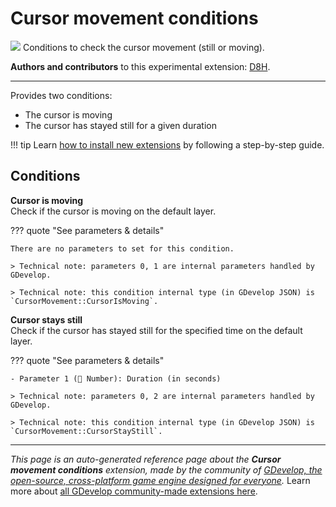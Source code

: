 # Cursor movement conditions

<img src="https://resources.gdevelop-app.com/assets/Icons/Line Hero Pack/Master/SVG/Computers and Hardware/Computers and Hardware_mouse_pc.svg" class="extension-icon"></img>
Conditions to check the cursor movement (still or moving).

**Authors and contributors** to this experimental extension: [D8H](https://gd.games/D8H).

---

Provides two conditions:

* The cursor is moving
* The cursor has stayed still for a given duration

!!! tip
    Learn [how to install new extensions](/gdevelop5/extensions/search) by following a step-by-step guide.

## Conditions

**Cursor is moving**  
Check if the cursor is moving on the default layer.

??? quote "See parameters & details"

    There are no parameters to set for this condition.

    > Technical note: parameters 0, 1 are internal parameters handled by GDevelop.

    > Technical note: this condition internal type (in GDevelop JSON) is `CursorMovement::CursorIsMoving`.

**Cursor stays still**  
Check if the cursor has stayed still for the specified time on the default layer.

??? quote "See parameters & details"

    - Parameter 1 (🔢 Number): Duration (in seconds)

    > Technical note: parameters 0, 2 are internal parameters handled by GDevelop.

    > Technical note: this condition internal type (in GDevelop JSON) is `CursorMovement::CursorStayStill`.




---

*This page is an auto-generated reference page about the **Cursor movement conditions** extension, made by the community of [GDevelop, the open-source, cross-platform game engine designed for everyone](https://gdevelop.io/).* Learn more about [all GDevelop community-made extensions here](/gdevelop5/extensions).